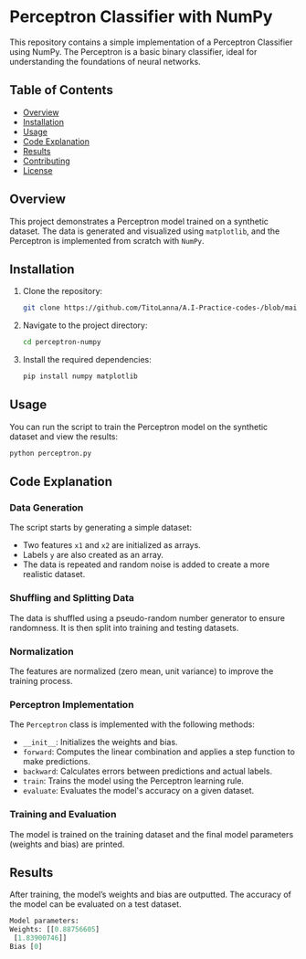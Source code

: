 
# Perceptron Classifier with NumPy

This repository contains a simple implementation of a Perceptron Classifier using NumPy. The Perceptron is a basic binary classifier, ideal for understanding the foundations of neural networks.

## Table of Contents

- [Overview](#overview)
- [Installation](#installation)
- [Usage](#usage)
- [Code Explanation](#code-explanation)
- [Results](#results)
- [Contributing](#contributing)
- [License](#license)

## Overview

This project demonstrates a Perceptron model trained on a synthetic dataset. The data is generated and visualized using `matplotlib`, and the Perceptron is implemented from scratch with `NumPy`.

## Installation

1. Clone the repository:
    ```bash
    git clone https://github.com/TitoLanna/A.I-Practice-codes-/blob/main/The%20Perceptron%20(DL).ipynb
    ```
2. Navigate to the project directory:
    ```bash
    cd perceptron-numpy
    ```
3. Install the required dependencies:
    ```bash
    pip install numpy matplotlib
    ```

## Usage

You can run the script to train the Perceptron model on the synthetic dataset and view the results:
```bash
python perceptron.py
```

## Code Explanation

### Data Generation

The script starts by generating a simple dataset:

- Two features `x1` and `x2` are initialized as arrays.
- Labels `y` are also created as an array.
- The data is repeated and random noise is added to create a more realistic dataset.

### Shuffling and Splitting Data

The data is shuffled using a pseudo-random number generator to ensure randomness. It is then split into training and testing datasets.

### Normalization

The features are normalized (zero mean, unit variance) to improve the training process.

### Perceptron Implementation

The `Perceptron` class is implemented with the following methods:

- `__init__`: Initializes the weights and bias.
- `forward`: Computes the linear combination and applies a step function to make predictions.
- `backward`: Calculates errors between predictions and actual labels.
- `train`: Trains the model using the Perceptron learning rule.
- `evaluate`: Evaluates the model's accuracy on a given dataset.

### Training and Evaluation

The model is trained on the training dataset and the final model parameters (weights and bias) are printed.

## Results

After training, the model’s weights and bias are outputted. The accuracy of the model can be evaluated on a test dataset.

```python
Model parameters: 
Weights: [[0.88756605]
 [1.83900746]]
Bias [0]
```

